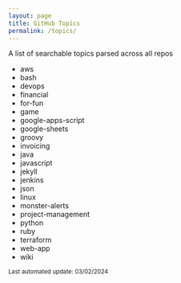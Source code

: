 ```yaml
---
layout: page
title: GitHub Topics
permalink: /topics/
---
```


A list of searchable topics parsed across all repos

* aws
* bash
* devops
* financial
* for-fun
* game
* google-apps-script
* google-sheets
* groovy
* invoicing
* java
* javascript
* jekyll
* jenkins
* json
* linux
* monster-alerts
* project-management
* python
* ruby
* terraform
* web-app
* wiki

<sub>Last automated update: 03/02/2024<sub>
